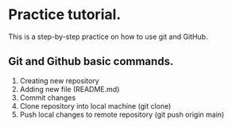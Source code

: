 # Practice tutorial.

This is a step-by-step practice on how to use git and GitHub.

## Git and Github basic commands.

1. Creating new repository
2. Adding new file (README.md)
3. Commit changes
4. Clone repository into local machine (git clone)
5. Push local changes to remote repository (git push origin main)
